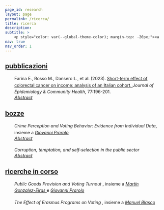 ```yaml
---
page_id: research
layout: page
permalink: /ricerca/
title: ricerca
description:
subtitle: >
    <p style="color: var(--global-theme-color); margin-top: -20px;"><a href="#" onclick="window.location.href='https://marcorosso.com/research/'; return false;">research</a>&nbsp;|&nbsp;<a href='https://marcorosso.com/es/investigación/'>investigación</a></p>
nav: true
nav_order: 1
---
```


<!-- Publications -->
<!-- Section title toggle link with Font Awesome icons -->
<div class="projects">
  <a id="toggle-content-3" href="javascript:void(0);" onclick="toggleVisibility('content-3')">
    <h2 class="category"><i class="fa-solid fa-chevron-down fa-2xs"></i> pubblicazioni </h2>
  </a>
</div>

<!-- Publications section show by default -->
<div id="content-3" style="display: block;">

  <div style="margin: 0; padding: 0; position: relative;">
      <!-- First row: journal icon and project title -->
      <div style="display: inline-block; width: 25px; text-align: center; position: absolute; top: 0;">
          <i class="fa-solid fa-newspaper" style="color: var(--global-theme-color);"></i>
      </div>
      <div style="display: inline-block; padding-left: 30px; line-height: 16pt;">
          <span>Farina E., Rosso M., Dansero L., et al. (2023). <a href="https://doi.org/10.1136/jech-2022-220088"> Short-term effect of colorectal cancer on income: analysis of an Italian cohort. </a> <i> Journal of Epidemiology & Community Health</i>, 77:196-201.</span>
      </div>
      <!-- Second row: abstract -->
      <div style="margin-top: 0px; position: relative;">
          <!-- Abstract toggle link with Font Awesome icons -->
          <div style="display: inline-block; padding-left: 30px; font-size: 11pt;">
            <a href="javascript:void(0);" id="toggle-abstract-1" onclick="toggleAbstract('abstract-1')">
              <i class="fa-solid fa-chevron-right fa-2xs"></i> <i>Abstract</i>
            </a>
          </div>
          <div id="abstract-1" style="display:inline-block; display:none; padding-left: 30px; line-height: 12pt; font-size: 10pt;">
              <b>Introduzione</b> La capacità di tornare al lavoro dopo una diagnosi di cancro è un aspetto chiave della sopravvivenza al cancro e della qualità della vita. Studi hanno riportato un rischio significativo di perdita di reddito per i sopravvissuti al cancro; tuttavia, vi sono evidenze limitate nel contesto italiano.
              <br>
              <b>Metodi</b> Il database Work Histories Italian Panel (WHIP)-Salute è stato utilizzato per selezionare una coorte di casi incidenti di cancro colorettale (CRC) tra i lavoratori del settore privato, basandosi sulle dimissioni ospedaliere. È stato utilizzato un propensity score matching per trovare un gruppo di controllo bilanciato per diversi confondenti. Regressioni ordinarie dei minimi quadrati e logistiche sono state impiegate per stimare l'effetto di una diagnosi di CRC sul reddito annuo e sulla probabilità di passaggio da un contratto a tempo pieno a uno a tempo parziale, considerando un periodo di 3 anni dopo la diagnosi.
              <br>
              <b>Risultati</b> In totale, sono stati identificati 925 casi incidenti di CRC dal 2006 al 2012. I nostri risultati confermano una riduzione statisticamente significativa del reddito dei sopravvissuti rispetto ai controlli. Questa riduzione è stata maggiore nel primo anno e ha mostrato una tendenza a diminuire nel tempo, con una perdita di reddito media su 3 anni di circa €12.000. Le analisi stratificate per sesso e posizione confermano la tendenza generale, evidenziando al contempo una forte modifica dell’effetto. Per quanto riguarda il passaggio dal lavoro a tempo pieno a quello a tempo parziale, i risultati non sono mai stati significativi.
              <br>
              <b>Conclusione</b> La perdita di reddito non sembra essere correlata a un aumento dei contratti a tempo parziale, ma piuttosto a una ridotta capacità lavorativa dei sopravvissuti in seguito ai trattamenti invasivi. Sono necessarie ulteriori ricerche per indagare le dinamiche complesse alla base di questa associazione.
          </div>
      </div>
  </div>

</div>
<!-- end -->

<!-- Working Papers -->
<!-- Section title toggle link with Font Awesome icons -->
<div class="projects">
  <a id="toggle-content-2" href="javascript:void(0);" onclick="toggleVisibility('content-2')">
    <h2 class="category"><i class="fa-solid fa-chevron-down fa-2xs"></i> bozze </h2>
  </a>
</div>

<!-- Working Papers section show by default -->
<div id="content-2" style="display: block;">

  <div style="margin: 0; padding: 0; position: relative;">
      <!-- First row: open book icon and project title -->
      <div style="display: inline-block; width: 25px; text-align: center; position: absolute; top: 0;">
          <i class="fa-solid fa-book-open" style="color: var(--global-theme-color);"></i>
      </div>
      <div style="display: inline-block; padding-left: 30px; line-height: 16pt;">
          <span><i>Crime Perception and Voting Behavior: Evidence from Individual Data</i>, insieme a <a href="https://sites.google.com/site/giovanniprarolo/"><i> Giovanni Prarolo </i></a></span>
      </div>
      <!-- Second row: abstract -->
      <div style="margin-top: 0px; position: relative;">
          <!-- Abstract toggle link with Font Awesome icons -->
          <div style="display: inline-block; padding-left: 30px; font-size: 11pt;">
            <a href="javascript:void(0);" id="toggle-abstract-2" onclick="toggleAbstract('abstract-2')">
              <i class="fa-solid fa-chevron-right fa-2xs"></i> <i>Abstract</i>
            </a>
          </div>
          <div id="abstract-2" style="display:inline-block; display:none; padding-left: 30px; line-height: 12pt; font-size: 10pt;">
              Questo studio esamina l'impatto della rilevanza della criminalità sul comportamento di voto individuale, utilizzando le notizie geolocalizzate sulla criminalità come proxy per la preoccupazione pubblica riguardo alla criminalità nel periodo precedente alle elezioni. Basandosi su un sondaggio retrospettivo di 5000 individui geolocalizzati attraverso cinque elezioni—due nazionali e tre amministrative—l'analisi si concentra principalmente sulle elezioni nazionali, dove l'assenza di fattori confondenti locali rafforza la validità esterna. I risultati sono complessivamente contrastanti e non mostrano effetti significativi sul comportamento di voto quando i crimini sono commessi da italiani. Tuttavia, i crimini attribuiti a immigrati provocano una significativa risposta elettorale individuale. Gli elettori tendono a ritirare il loro supporto al Movimento 5 Stelle (M5S), noto per la sua posizione ambigua sull'immigrazione, e si orientano verso i partiti di destra, in particolare la coalizione di Centrodestra, che enfatizza la legge e l’ordine. La risposta ai crimini legati agli immigrati varia anche in base alle caratteristiche demografiche: gli elettori con alta istruzione e competenze abbandonano più frequentemente il M5S, mentre quelli con bassa istruzione e meno competenze tendono a lasciare la Lega di estrema destra. Nelle elezioni amministrative, l'effetto della rilevanza della criminalità differisce. I crimini commessi da italiani portano a una punizione del partito in carica, mentre i crimini legati agli immigrati aumentano l’astensione, riflettendo probabilmente i costi sociali associati al cambiamento di partito tra gli elettori di sinistra. Questi risultati forniscono nuovi spunti sul rapporto tra la rilevanza della criminalità, in particolare in riferimento all'immigrazione, e il comportamento di voto individuale.
            <br>
            <div class="b">
              <b>Parole chiave:</b> criminalità, elezioni, partiti politici, giornali, comportamento di voto individuale, classificazione basata su dizionario
            </div>
          </div>
      </div>
  </div>

<br>

  <div style="margin: 0; padding: 0; position: relative;">
      <!-- First row: open book icon and project title -->
      <div style="display: inline-block; width: 25px; text-align: center; position: absolute; top: 0;">
          <i class="fa-solid fa-book-open" style="color: var(--global-theme-color);"></i>
      </div>
      <div style="display: inline-block; padding-left: 30px; line-height: 16pt;">
          <span><i> Corruption, temptation, and self-selection in the public sector </i></span>
      </div>
      <!-- Second row: abstract -->
      <div style="margin-top: 0px; position: relative;">
          <!-- Abstract toggle link with Font Awesome icons -->
          <div style="display: inline-block; padding-left: 30px; font-size: 11pt;">
            <a href="javascript:void(0);" id="toggle-abstract-3" onclick="toggleAbstract('abstract-3')">
              <i class="fa-solid fa-chevron-right fa-2xs"></i> <i>Abstract</i>
            </a>
          </div>
          <div id="abstract-3" style="display:inline-block; display:none; padding-left: 30px; line-height: 12pt; font-size: 10pt;">
             Questo articolo presenta un modello teorico che esamina l'impatto delle opportunità di corruzione sul processo di auto-selezione degli individui nel settore pubblico. Lo studio esplora come la tentazione di impegnarsi nella corruzione influenzi le scelte professionali degli individui. Il principale risultato della ricerca evidenzia un effetto duale delle opportunità di corruzione nel settore pubblico. Da un lato, tali opportunità attraggono individui con minore ambizione e motivazione, che sono più propensi a impegnarsi in comportamenti non etici. Dall'altro lato, quando la tentazione di partecipare alla corruzione diventa significativa, gli individui altamente motivati potrebbero essere dissuasi dal perseguire una carriera nel settore pubblico a causa di problemi di autocontrollo, optando invece per un impiego nel settore privato. Questo risultato sottolinea l'importanza di considerare l'impatto della corruzione e dei problemi di autocontrollo sulla qualità e composizione della forza lavoro del settore pubblico, che può avere implicazioni più ampie per i risultati economici.
              <br>
              <div class="b">
                <b>Parole chiave:</b> auto-selezione, corruzione, tentazione, autocontrollo.
              </div>
          </div>
        </div>
      </div>
  
</div>
<!-- end -->

<!-- Work in Progress -->
<!-- Section title toggle link with Font Awesome icons -->
<div class="projects">
  <a id="toggle-content-1" href="javascript:void(0);" onclick="toggleVisibility('content-1')">
    <h2 class="category"><i class="fa-solid fa-chevron-down fa-2xs"></i> ricerche in corso </h2>
  </a>
</div>

<!-- Working Papers section show by default -->
<div id="content-1" style="display: block;">

  <div style="margin: 0; padding: 0; position: relative;">
      <!-- First row: bookmark icon and project title -->
      <div style="display: inline-block; width: 25px; text-align: center; position: absolute; top: 0;">
          <i class="fa-solid fa-bookmark" style="color: var(--global-theme-color);"></i>
      </div>
      <div style="display: inline-block; padding-left: 30px; line-height: 16pt;">
          <span><i> Public Goods Provision and Voting Turnout </i> , insieme a <a href="https://sites.google.com/view/mgeiras/inicio"><i> Martín Gonzalez-Eiras </i></a> e <a href="https://sites.google.com/site/giovanniprarolo/"><i> Giovanni Prarolo </i></a></span>
      </div>
  </div>

  <br>

  <div style="margin: 0; padding: 0; position: relative;">
      <!-- First row: bookmark icon and project title -->
      <div style="display: inline-block; width: 25px; text-align: center; position: absolute; top: 0;">
          <i class="fa-solid fa-bookmark" style="color: var(--global-theme-color);"></i>
      </div>
      <div style="display: inline-block; padding-left: 30px; line-height: 16pt;">
          <span><i> The Effect of Erasmus Programs on Voting </i> , insieme a <a href="https://www.unibo.it/sitoweb/manuel.blasco2/en"><i> Manuel Blasco </i></a></span>
      </div>
  </div>

</div>
<!-- end -->

<!-- Inline script -->
<script>
  // Toggle the visibility of the abstract and switch the icon
  function toggleAbstract(id) {
    var abstract = document.getElementById(id);
    var toggleButton = document.getElementById('toggle-' + id).querySelector('i');

    if (abstract.style.display === "none" || abstract.style.display === "") {
      abstract.style.display = "block";
      toggleButton.className = "fa-solid fa-chevron-down fa-2xs"; // Change to down icon
    } else {
      abstract.style.display = "none";
      toggleButton.className = "fa-solid fa-chevron-right fa-2xs"; // Change to right icon
    }
  }
  // Toggle the visibility of the sections
  function toggleVisibility(id) {
    var content = document.getElementById(id);
    var toggleButton = document.getElementById('toggle-' + id).querySelector('i');
    
    if (content.style.display === "none") {
      content.style.display = "block";
      toggleButton.className = "fa-solid fa-chevron-down fa-2xs"; // Change to down icon
    } else {
      content.style.display = "none";
      toggleButton.className = "fa-solid fa-chevron-right fa-2xs"; // Change to right icon
    }
  }
</script>

<style>
  div.b {
    margin-top: 5px;
  }
</style>
